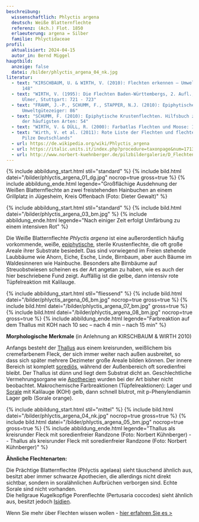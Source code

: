 ```yaml
---
beschreibung:
  wissenschaftlich: Phlyctis argena
  deutsch: Weiße Blatternflechte
  referenz: (Ach.) Flot. 1850
  erlaeuterung: argena = Silber
  familie: Phlyctidaceae
profil:
  aktualisiert: 2024-04-15
  autor_in: Bernd Miggel
hauptbild:
  anzeige: false
  datei: /bilder/phlyctis_argena_04_nk.jpg
literatur:
  - text: "KIRSCHBAUM, U. & WIRTH, V. (2010): Flechten erkennen – Umwelt bewerten:
      148"
  - text: "WIRTH, V. (1995): Die Flechten Baden-Württembergs, 2. Aufl., 1006 S.;
      Ulmer, Stuttgart: 721 - 723"
  - text: "FRAHM, J.-P., SCHUMM, F., STAPPER, N.J. (2010): Epiphytische Flechten als
      Umweltgütezeiger: 86"
  - text: "SCHUMM, F. (2010): Epiphytische Krustenflechten. Hilfsbuch zum Bestimmen
      der häufigsten Arten: 54"
  - text: "WIRTH, V. & DÜLL, R. (2000): Farbatlas Flechten und Moose: 170"
  - text: "Wirth, V. et al. (2011): Rote Liste der Flechten und flechtenbewohnende
      Pilze Deutschlands"
  - url: https://de.wikipedia.org/wiki/Phlyctis_argena
  - url: https://italic.units.it/index.php?procedure=taxonpage&num=1713
  - url: http://www.norbert-kuehnberger.de/pilzbildergalerie/D_Flechten-Lichenes_-_226_Arten/index.htm
---
```

{% include abbildung_start.html stil="standard" %}
{% include bild.html datei="/bilder/phlyctis_argena_01_dg.jpg" nocrop=true gross=true %}
{% include abbildung_ende.html legende="Großflächige Ausdehnung der Weißen Blatternflechte an zwei freistehenden Hainbuchen an einem Grillplatz in Jügesheim, Kreis Offenbach (Foto: Dieter Gewalt)" %}

{% include abbildung_start.html stil="standard" %}
{% include bild.html datei="/bilder/phlyctis_argena_03_bm.jpg" %}
{% include abbildung_ende.html legende="Nach einiger Zeit erfolgt Umfärbung zu einem intensiven Rot" %}

Die Weiße Blatternflechte *Phlyctis argena* ist eine außerordentlich häufig vorkommende, weiße, [epiphytische](epiphytisch "Glossar"), sterile Krustenflechte, die oft große Areale ihrer Substrate besiedelt. Das sind vorwiegend im Freien stehende Laubbäume wie Ahorn, Eiche, Esche, Linde, Birnbaum, aber auch Bäume im Waldesinneren wie Hainbuche. Besonders alte Birnbäume auf Streuobstwiesen scheinen es der Art angetan zu haben, wie es auch der hier beschriebene Fund zeigt. Auffällig ist die gelbe, dann intensiv rote Tüpfelreaktion mit Kalilauge.

{% include abbildung_start.html stil="fliessend" %}
{% include bild.html datei="/bilder/phlyctis_argena_06_bm.jpg" nocrop=true gross=true %}
{% include bild.html datei="/bilder/phlyctis_argena_07_bm.jpg" gross=true %}
{% include bild.html datei="/bilder/phlyctis_argena_08_bm.jpg" nocrop=true gross=true %}
{% include abbildung_ende.html legende="Farbreaktion auf dem Thallus mit KOH nach 10 sec – nach 4 min – nach 15 min" %}

**Morphologische Merkmale** (in Anlehnung an KIRSCHBAUM & WIRTH 2010)

Anfangs besteht der [Thallus](Thallus "Glossar") aus einem kreisrunden, weißlichem bis cremefarbenem Fleck, der sich immer weiter nach außen ausbreitet, so dass sich später mehrere Dezimeter große Areale bilden können. Der innere Bereich ist komplett [sorediös](sorediös "Glossar"), während der Außenbereich oft soredienfrei bleibt. Der Thallus ist dünn und liegt dem Substrat dicht an. Geschlechtliche Vermehrungsorgane wie [Apothecien](Apothecien "Glossar") wurden bei der Art bisher nicht beobachtet.
Makrochemische Farbreaktionen (Tüpfelreaktionen): Lager und [Sorale](Sorale "Glossar") mit Kalilauge (KOH) gelb, dann schnell blutrot, mit p-Phenylendiamin Lager gelb (Sorale orange).

{% include abbildung_start.html stil="mittel" %}
{% include bild.html datei="/bilder/phlyctis_argena_04_nk.jpg" nocrop=true gross=true %}
{% include bild.html datei="/bilder/phlyctis_argena_05_bm.jpg" nocrop=true gross=true %}
{% include abbildung_ende.html legende="Thallus als kreisrunder Fleck mit soredienfreier Randzone (Foto: Norbert Kühnberger) -- Thallus als kreisrunder Fleck mit soredienfreier Randzone (Foto: Norbert Kühnberger)" %}

**Ähnliche Flechtenarten:**

Die Prächtige Blatternflechte (Phlyctis agelaea) sieht täuschend ähnlich aus, besitzt aber immer schwarze Apothecien, die allerdings nicht direkt sichtbar, sondern in soralähnlichen Aufbrüchen verborgen sind. Echte Sorale sind nicht vorhanden.\
Die hellgraue Kugelkopfige Porenflechte (Pertusaria coccodes) sieht ähnlich aus, besitzt jedoch [Isidien](Isidien "Glossar").

Wenn Sie mehr über Flechten wissen wollen - [hier erfahren Sie es >](/verwandt/flechten)